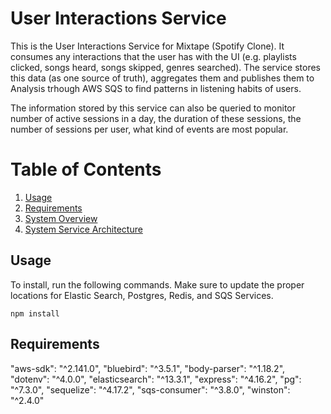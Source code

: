 # User Interactions Service

This is the User Interactions Service for Mixtape (Spotify Clone). It consumes any interactions that the user has with the UI (e.g. playlists clicked, songs heard, songs skipped, genres searched). The service stores this data (as one source of truth), aggregates them and publishes them to Analysis trhough AWS SQS to find patterns in listening habits of users. 

The information stored by this service can also be queried to monitor number of active sessions in a day, the duration of these sessions, the number of sessions per user, what kind of events are most popular.

# Table of Contents

1. [Usage](#Usage)
2. [Requirements](#requirements)
3. [System Overview](#system-overview)
4. [System Service Architecture](#system-service-architecture)
<!-- 5. [Messages Consumed](#messages-consumed)
    1. [Search Query (from Search Service)](#search-query)
    1. [Search Results (from Search Service)](#search-results)
    1. [Booking Details (from Inventory Service)](#booking-details)
1. [Messages Published](#messages-published)
    1. [Sort Order Scores](#sort-order-scores)
    1. [Format](#format)
1. [Schema Design](#schema-design)
    1. [Inventory Service Schema](#inventory-service-schema)
    1. [Recommendation Service Schema](#recommendation-service-schema) -->

## Usage

To install, run the following commands. Make sure to update the proper locations for Elastic Search, Postgres, Redis, and SQS Services.

```
npm install
```

## Requirements

"aws-sdk": "^2.141.0",
"bluebird": "^3.5.1",
"body-parser": "^1.18.2",
"dotenv": "^4.0.0",
"elasticsearch": "^13.3.1",
"express": "^4.16.2",
"pg": "^7.3.0",
"sequelize": "^4.17.2",
"sqs-consumer": "^3.8.0",
"winston": "^2.4.0"
